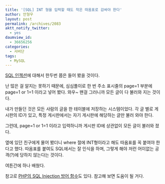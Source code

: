 ```yaml
---
title: '[SQL] INT 형을 입력할 때도 작은 따옴표로 감싸야 한다'
author: 안형우
layout: post
permalink: /archives/2083
aktt_notify_twitter:
  - yes
daumview_id:
  - 36656256
categories:
  - 서버단
tags:
  - MySQL
---
```

[SQL 인젝션][1]에 대해서 한두번 쯤은 들어 봤을 것이다.

난 많은 걸 알지는 못하기 때문에, 심심풀이로 한 번 주소 표시줄의 page=1 부분에 page=1 or 1=1 이라고 넣어 봤다. 와우~ 왠걸 그러니까 모든 글이 다 불러와 지는 것이다.

내가 만들던 것은 모든 사람의 글을 한 테이블에 저장하는 시스템이었다. 각 글 별로 게시판의 ID가 있고, 특정 게시판에서는 자기 게시판에 해당하는 글만 불러 와야 한다.

그런데, page=1 or 1=1 이라고 입력하니까 게시판 ID에 상관없이 모든 글이 불러와 졌다.

옆에 있던 친구에게 물어 봤더니 where 절에 INT형이라고 해도 따옴표를 꼭 붙여야 한다고 했다. 따옴표를 붙여도 SQL에서는 잘 인식을 하며, 그렇게 해야 저런 어이없는 공격(?)에 당하지 않는다는 것이다.

여튼간에 하나 배웠다.

참고로 [PHP의 SQL Injection 방어 함수][2]도 있다. 참고해 보면 도움이 될 거다.

 [1]: http://msdn.microsoft.com/ko-kr/library/ms161953.aspx
 [2]: https://mytory.net/archives/961 "[PHP] sql injection 방어 함수, mysql_real_escape_string"